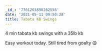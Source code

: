 ```yaml
---
_id_: '7761263890262556'
date: '2021-05-11 09:50:28'
title: Tabata KB Swings
---
```


4 min tabata kb swings with a 35lb kb

Easy workout today. Still tired from goalty 😩
